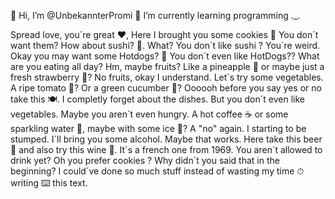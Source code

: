👋 Hi, I’m @UnbekannterPromi
🌱 I’m currently learning programming ._.

Spread love, you´re great ❤️, 
Here I brought you some cookies 🍪 You don´t want them? How about sushi? 🍣. What? You don´t like sushi ? You´re weird. Okay you may want some Hotdogs? 🌭 
You don´t even like HotDogs?? What are you eating all day? Hm, maybe fruits? Like a pineapple 🍍 or maybe just a fresh strawberry 🍓? No fruits, okay I understand. 
Let´s try some vegetables. A ripe tomato 🍅? Or a green cucumber 🥒? Oooooh before you say yes or no take this 🍽. I completly forget about the dishes. But you don´t even like
vegetables. Maybe you aren´t even hungry. A hot coffee ☕️ or some sparkling water 🥤, maybe with some ice 🧊? A "no" again. I starting to be stumped. I´ll bring you some
alcohol. Maybe that works. Here take this beer 🍻 and also try this wine 🍷. It´s a french one from 1969. You aren´t allowed to drink yet? Oh you prefer cookies ? Why didn´t you
said that in the beginning? I could´ve done so much stuff instead of wasting my time ⏱ writing ⌨️ this text. 
